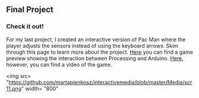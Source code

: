 ## Final Project
### Check it out!

For my last project, I created an interactive version of Pac Man where the player adjusts the sensors instead of using the keyboard arrows. Skim through this page to learn more about the project. [Here](https://drive.google.com/file/d/1tTu0cZ11i4OVjSsQgJ17QdALKf_O11EA/view?usp=sharing) you can find a game preview showing the interaction between Processing and Arduino. [Here](https://drive.google.com/file/d/1tQZ-tte18zLt6rMmS_dTMdtvdNMafPEc/view?usp=sharing), however, you can find a video of the game.


<img src= "https://github.com/martapienkosz/interactivemedia/blob/master/Media/scr11.png" width= "800"
